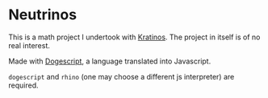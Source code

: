 Neutrinos
=========

This is a math project I undertook with [Kratinos](https://github.com/Kratinos).
The project in itself is of no real interest.

Made with [Dogescript](https://dogescript.com/), a language translated into Javascript.

`dogescript` and `rhino` (one may choose a different js interpreter) are required.
